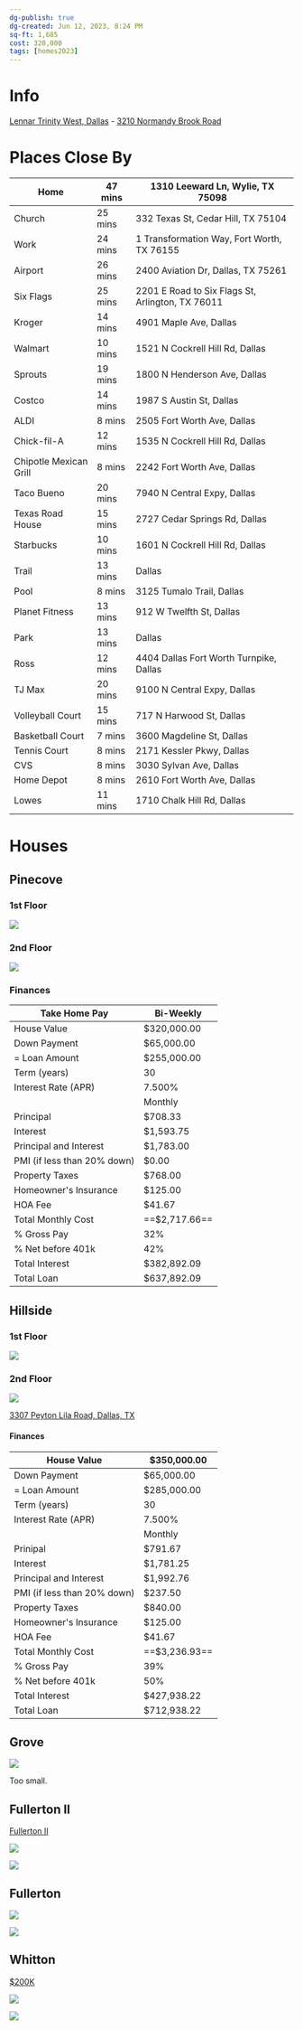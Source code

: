 ```yaml
---
dg-publish: true
dg-created: Jun 12, 2023, 8:24 PM
sq-ft: 1,685
cost: 320,000
tags: [homes2023]
---
```


# Info

[Lennar Trinity West, Dallas](https://www.lennar.com/new-homes/texas/dallas-ft-worth/dallas/trinity-west) - [3210 Normandy Brook Road](https://goo.gl/maps/E9xtzgW8hmjzkXeZA)

# Places Close By

| Home                   | 47 mins | 1310 Leeward Ln, Wylie, TX 75098                 |
|------------------------|---------|--------------------------------------------------|
| Church                 | 25 mins | 332 Texas St, Cedar Hill, TX 75104               |
| Work                   | 24 mins | 1 Transformation Way, Fort Worth, TX 76155       |
| Airport                | 26 mins | 2400 Aviation Dr, Dallas, TX 75261               |
| Six Flags              | 25 mins | 2201 E Road to Six Flags St, Arlington, TX 76011 |
| Kroger                 | 14 mins | 4901 Maple Ave, Dallas                           |
| Walmart                | 10 mins | 1521 N Cockrell Hill Rd, Dallas                  |
| Sprouts                | 19 mins | 1800 N Henderson Ave, Dallas                     |
| Costco                 | 14 mins | 1987 S Austin St, Dallas                         |
| ALDI                   | 8 mins  | 2505 Fort Worth Ave, Dallas                      |
| Chick-fil-A            | 12 mins | 1535 N Cockrell Hill Rd, Dallas                  |
| Chipotle Mexican Grill | 8 mins  | 2242 Fort Worth Ave, Dallas                      |
| Taco Bueno             | 20 mins | 7940 N Central Expy, Dallas                      |
| Texas Road House       | 15 mins | 2727 Cedar Springs Rd, Dallas                    |
| Starbucks              | 10 mins | 1601 N Cockrell Hill Rd, Dallas                  |
| Trail                  | 13 mins | Dallas                                           |
| Pool                   | 8 mins  | 3125 Tumalo Trail, Dallas                        |
| Planet Fitness         | 13 mins | 912 W Twelfth St, Dallas                         |
| Park                   | 13 mins | Dallas                                           |
| Ross                   | 12 mins | 4404 Dallas Fort Worth Turnpike, Dallas          |
| TJ Max                 | 20 mins | 9100 N Central Expy, Dallas                      |
| Volleyball Court       | 15 mins | 717 N Harwood St, Dallas                         |
| Basketball Court       | 7 mins  | 3600 Magdeline St, Dallas                        |
| Tennis Court           | 8 mins  | 2171 Kessler Pkwy, Dallas                        |
| CVS                    | 8 mins  | 3030 Sylvan Ave, Dallas                          |
| Home Depot             | 8 mins  | 2610 Fort Worth Ave, Dallas                      |
| Lowes                  | 11 mins | 1710 Chalk Hill Rd, Dallas                       |

# Houses

## Pinecove

### 1st Floor

![](https://cdn.lennar.net/api/images/images/floorplans_v10/6059/54459/54459_flpDFW_2030_FP_Pinecove_FirstFloor_Overlay_cl_lg.svg?d=20230417T175145Z&w=2100)

### 2nd Floor

![](https://cdn.lennar.net/api/images/images/floorplans_v10/6059/54459/54459_flpDFW_2030_FP_Pinecove_SecondFloor_Overlay_cl_lg.svg?d=20230417T175145Z&w=2100)

### Finances

| Take Home Pay                | Bi-Weekly   |
|------------------------------|-------------|
| House Value                  | $320,000.00 |
| Down Payment                 | $65,000.00  |
| = Loan Amount                | $255,000.00 |
| Term (years)                 | 30          |
| Interest Rate (APR)          | 7.500%      |
|                              | Monthly     |
| Principal                    | $708.33     |
| Interest                     | $1,593.75   |
| Principal and Interest       | $1,783.00   |
| PMI (if less than 20% down)  | $0.00       |
| Property Taxes               | $768.00     |
| Homeowner's Insurance        | $125.00     |
| HOA Fee                      | $41.67      |
| Total Monthly Cost           | ==$2,717.66==   |
| % Gross Pay                  | 32%         |
| % Net before 401k            | 42%         |
| Total Interest               | $382,892.09 |
| Total Loan                   | $637,892.09 |



## Hillside

### 1st Floor

![](https://cdn.lennar.net/api/images/images/floorplans_v10/6059/54457/54457_flpDFW_Preserve_HoneyCreekCottage_FP_Hillside_1950_2040_FirstFloor_Overlay_lg.svg?d=20230417T175146Z&w=2100)

### 2nd Floor

![](https://cdn.lennar.net/api/images/images/floorplans_v10/6059/54457/54457_flpDFW_Preserve_HoneyCreekCottage_FP_Hillside_1950_2040_SecondFloor_Overlay_lg.svg?d=20230417T175146Z&w=2100)

[3307 Peyton Lila Road, Dallas, TX](https://www.lennar.com/new-homes/texas/dallas-ft-worth/dallas/trinity-west/hillside/14995532109)

#### Finances

| House Value                  | $350,000.00 |
|------------------------------|-------------|
| Down Payment                 | $65,000.00  |
| = Loan Amount                | $285,000.00 |
| Term (years)                 | 30          |
| Interest Rate (APR)          | 7.500%      |
|                              | Monthly     |
| Prinipal                     | $791.67     |
| Interest                     | $1,781.25   |
| Principal and Interest       | $1,992.76   |
| PMI (if less than 20% down)  | $237.50     |
| Property Taxes               | $840.00     |
| Homeowner's Insurance        | $125.00     |
| HOA Fee                      | $41.67      |
| Total Monthly Cost           | ==$3,236.93==   |
| % Gross Pay                  | 39%         |
| % Net before 401k            | 50%         |
| Total Interest               | $427,938.22 |
| Total Loan                   | $712,938.22 |


## Grove

![](https://cdn.lennar.net/api/images/images/floorplans_v10/6059/54460/54460_flpDFW_Highbridge_FP_Grove1004_Overlay_cl_lg.svg?d=20230417T175145Z&w=2100)

Too small.

## Fullerton II

[Fullerton II](https://www.lennar.com/new-homes/texas/dallas-ft-worth/princeton/cypress-creek/watermill-collection/fullerton-ii)

![](https://cdn.lennar.net/api/images/images/elevations_v10/7554/63701/63701_eleA_lg.png?d=20230608T151454Z&w=1050)

![](https://cdn.lennar.net/api/images/images/floorplans_v10/7554/63701/63701_flpDFW_3011_FP_FullertonII_Watermill_SierraVista_Overlay_lg.svg?d=20230608T151454Z&w=2100)

## Fullerton

![](https://cdn.lennar.net/api/images/images/elevations_v10/5253/57700/57700_eleAD8_lg.png?d=20230518T174701Z&w=1050)

![](https://cdn.lennar.net/api/images/images/floorplans_v10/5253/57700/57700_flpDFW_BluebonnetEstates_FP_Fullerton_3411_1302_Overlay_lg.svg?d=20230518T174701Z&w=2100)

## Whitton

[$200K](https://www.lennar.com/new-homes/texas/dallas-ft-worth/ennis/bluebonnet-estates/whitton/14988543k10)

![](https://cdn.lennar.net/api/images/images/elevations_v10/5788/46740/46740_eleAD8_lg.png?d=20230606T133604Z&w=1050)

![](https://cdn.lennar.net/api/images/images/floorplans_v10/5788/46740/46740_flpDFW_BluebonnetEstates_FP_Whitton_1522_3421_Overlay_lg.svg?d=20220912T212440Z&w=2100)